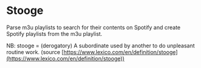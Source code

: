 # Stooge


Parse m3u playlists to search for their contents on Spotify and create Spotify playlists from the m3u playlist.


NB: stooge = (derogatory) A subordinate used by another to do unpleasant routine work. (source [https://www.lexico.com/en/definition/stooge](https://www.lexico.com/en/definition/stooge))
